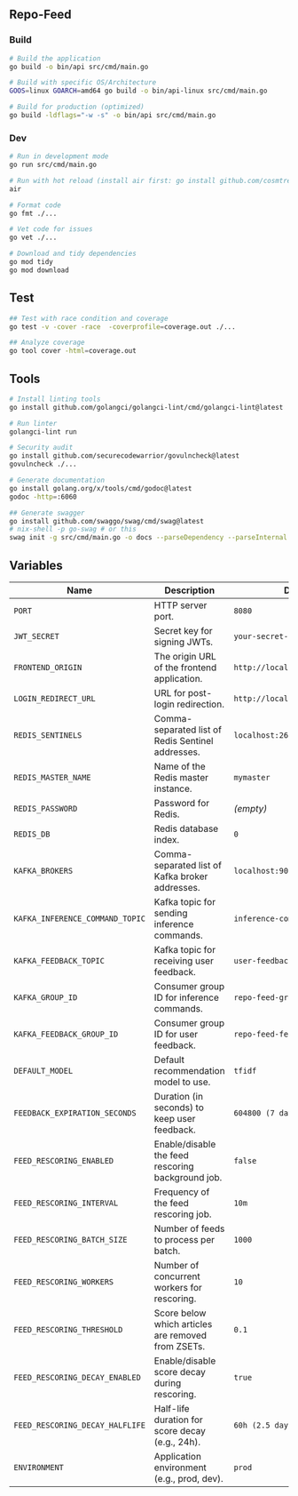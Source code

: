 ## Repo-Feed

### Build

```bash
# Build the application
go build -o bin/api src/cmd/main.go

# Build with specific OS/Architecture
GOOS=linux GOARCH=amd64 go build -o bin/api-linux src/cmd/main.go

# Build for production (optimized)
go build -ldflags="-w -s" -o bin/api src/cmd/main.go
```

### Dev

```bash
# Run in development mode
go run src/cmd/main.go

# Run with hot reload (install air first: go install github.com/cosmtrek/air@latest)
air

# Format code
go fmt ./...

# Vet code for issues
go vet ./...

# Download and tidy dependencies
go mod tidy
go mod download
```

## Test

```bash
## Test with race condition and coverage
go test -v -cover -race  -coverprofile=coverage.out ./...

## Analyze coverage
go tool cover -html=coverage.out
```

## Tools

```bash
# Install linting tools
go install github.com/golangci/golangci-lint/cmd/golangci-lint@latest

# Run linter
golangci-lint run

# Security audit
go install github.com/securecodewarrior/govulncheck@latest
govulncheck ./...

# Generate documentation
go install golang.org/x/tools/cmd/godoc@latest
godoc -http=:6060

## Generate swagger
go install github.com/swaggo/swag/cmd/swag@latest
# nix-shell -p go-swag # or this
swag init -g src/cmd/main.go -o docs --parseDependency --parseInternal
```

## Variables

| Name                          | Description                                              | Default Value                            |
|-------------------------------|----------------------------------------------------------|------------------------------------------|
| `PORT`                        | HTTP server port.                                        | `8080`                                   |
| `JWT_SECRET`                  | Secret key for signing JWTs.                             | `your-secret-key`                        |
| `FRONTEND_ORIGIN`             | The origin URL of the frontend application.              | `http://localhost:3000`                  |
| `LOGIN_REDIRECT_URL`          | URL for post-login redirection.                          | `http://localhost:3000/auth/callback`    |
| `REDIS_SENTINELS`             | Comma-separated list of Redis Sentinel addresses.        | `localhost:26379`                        |
| `REDIS_MASTER_NAME`           | Name of the Redis master instance.                       | `mymaster`                               |
| `REDIS_PASSWORD`              | Password for Redis.                                      | *(empty)*                                |
| `REDIS_DB`                    | Redis database index.                                    | `0`                                      |
| `KAFKA_BROKERS`               | Comma-separated list of Kafka broker addresses.          | `localhost:9092`                         |
| `KAFKA_INFERENCE_COMMAND_TOPIC` | Kafka topic for sending inference commands.            | `inference-commands`                     |
| `KAFKA_FEEDBACK_TOPIC`        | Kafka topic for receiving user feedback.                 | `user-feedback`                          |
| `KAFKA_GROUP_ID`              | Consumer group ID for inference commands.                | `repo-feed-group`                        |
| `KAFKA_FEEDBACK_GROUP_ID`     | Consumer group ID for user feedback.                     | `repo-feed-feedback-group`               |
| `DEFAULT_MODEL`               | Default recommendation model to use.                     | `tfidf`                                  |
| `FEEDBACK_EXPIRATION_SECONDS` | Duration (in seconds) to keep user feedback.             | `604800 (7 days)`                        |
| `FEED_RESCORING_ENABLED`      | Enable/disable the feed rescoring background job.        | `false`                                  |
| `FEED_RESCORING_INTERVAL`     | Frequency of the feed rescoring job.                     | `10m`                                    |
| `FEED_RESCORING_BATCH_SIZE`   | Number of feeds to process per batch.                    | `1000`                                   |
| `FEED_RESCORING_WORKERS`      | Number of concurrent workers for rescoring.              | `10`                                     |
| `FEED_RESCORING_THRESHOLD`    | Score below which articles are removed from ZSETs.       | `0.1`                                    |
| `FEED_RESCORING_DECAY_ENABLED` | Enable/disable score decay during rescoring.            | `true`                                   |
| `FEED_RESCORING_DECAY_HALFLIFE` | Half-life duration for score decay (e.g., 24h).        | `60h (2.5 days)`                         |
| `ENVIRONMENT`                 | Application environment (e.g., prod, dev).               | `prod`                                   |
